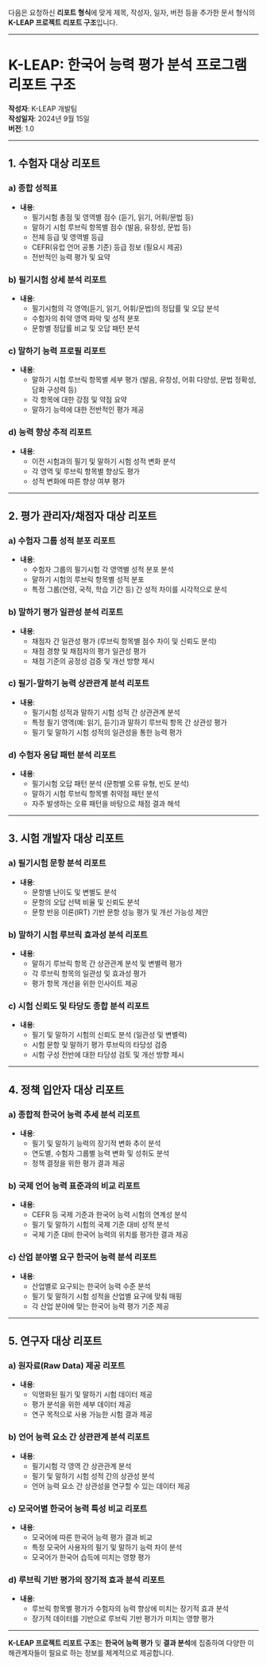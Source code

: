 다음은 요청하신 **리포트 형식**에 맞게 제목, 작성자, 일자, 버전 등을 추가한 문서 형식의 **K-LEAP 프로젝트 리포트 구조**입니다.

---

# K-LEAP: 한국어 능력 평가 분석 프로그램 리포트 구조

**작성자**: K-LEAP 개발팀  
**작성일자**: 2024년 9월 15일  
**버전**: 1.0

---

## 1. **수험자 대상 리포트**

### a) **종합 성적표**
- **내용**:
  - 필기시험 총점 및 영역별 점수 (듣기, 읽기, 어휘/문법 등)
  - 말하기 시험 루브릭 항목별 점수 (발음, 유창성, 문법 등)
  - 전체 등급 및 영역별 등급
  - CEFR(유럽 언어 공통 기준) 등급 정보 (필요시 제공)
  - 전반적인 능력 평가 및 요약

### b) **필기시험 상세 분석 리포트**
- **내용**:
  - 필기시험의 각 영역(듣기, 읽기, 어휘/문법)의 정답률 및 오답 분석
  - 수험자의 취약 영역 파악 및 성적 분포
  - 문항별 정답률 비교 및 오답 패턴 분석

### c) **말하기 능력 프로필 리포트**
- **내용**:
  - 말하기 시험 루브릭 항목별 세부 평가 (발음, 유창성, 어휘 다양성, 문법 정확성, 담화 구성력 등)
  - 각 항목에 대한 강점 및 약점 요약
  - 말하기 능력에 대한 전반적인 평가 제공

### d) **능력 향상 추적 리포트**
- **내용**:
  - 이전 시험과의 필기 및 말하기 시험 성적 변화 분석
  - 각 영역 및 루브릭 항목별 향상도 평가
  - 성적 변화에 따른 향상 여부 평가

---

## 2. **평가 관리자/채점자 대상 리포트**

### a) **수험자 그룹 성적 분포 리포트**
- **내용**:
  - 수험자 그룹의 필기시험 각 영역별 성적 분포 분석
  - 말하기 시험의 루브릭 항목별 성적 분포
  - 특정 그룹(연령, 국적, 학습 기간 등) 간 성적 차이를 시각적으로 분석

### b) **말하기 평가 일관성 분석 리포트**
- **내용**:
  - 채점자 간 일관성 평가 (루브릭 항목별 점수 차이 및 신뢰도 분석)
  - 채점 경향 및 채점자의 평가 일관성 평가
  - 채점 기준의 공정성 검증 및 개선 방향 제시

### c) **필기-말하기 능력 상관관계 분석 리포트**
- **내용**:
  - 필기시험 성적과 말하기 시험 성적 간 상관관계 분석
  - 특정 필기 영역(예: 읽기, 듣기)과 말하기 루브릭 항목 간 상관성 평가
  - 필기 및 말하기 시험 성적의 일관성을 통한 능력 평가

### d) **수험자 응답 패턴 분석 리포트**
- **내용**:
  - 필기시험 오답 패턴 분석 (문항별 오류 유형, 빈도 분석)
  - 말하기 시험 루브릭 항목별 취약점 패턴 분석
  - 자주 발생하는 오류 패턴을 바탕으로 채점 결과 해석

---

## 3. **시험 개발자 대상 리포트**

### a) **필기시험 문항 분석 리포트**
- **내용**:
  - 문항별 난이도 및 변별도 분석
  - 문항의 오답 선택 비율 및 신뢰도 분석
  - 문항 반응 이론(IRT) 기반 문항 성능 평가 및 개선 가능성 제안

### b) **말하기 시험 루브릭 효과성 분석 리포트**
- **내용**:
  - 말하기 루브릭 항목 간 상관관계 분석 및 변별력 평가
  - 각 루브릭 항목의 일관성 및 효과성 평가
  - 평가 항목 개선을 위한 인사이트 제공

### c) **시험 신뢰도 및 타당도 종합 분석 리포트**
- **내용**:
  - 필기 및 말하기 시험의 신뢰도 분석 (일관성 및 변별력)
  - 시험 문항 및 말하기 평가 루브릭의 타당성 검증
  - 시험 구성 전반에 대한 타당성 검토 및 개선 방향 제시

---

## 4. **정책 입안자 대상 리포트**

### a) **종합적 한국어 능력 추세 분석 리포트**
- **내용**:
  - 필기 및 말하기 능력의 장기적 변화 추이 분석
  - 연도별, 수험자 그룹별 능력 변화 및 성취도 분석
  - 정책 결정을 위한 평가 결과 제공

### b) **국제 언어 능력 표준과의 비교 리포트**
- **내용**:
  - CEFR 등 국제 기준과 한국어 능력 시험의 연계성 분석
  - 필기 및 말하기 시험의 국제 기준 대비 성적 분석
  - 국제 기준 대비 한국어 능력의 위치를 평가한 결과 제공

### c) **산업 분야별 요구 한국어 능력 분석 리포트**
- **내용**:
  - 산업별로 요구되는 한국어 능력 수준 분석
  - 필기 및 말하기 시험 성적을 산업별 요구에 맞춰 매핑
  - 각 산업 분야에 맞는 한국어 능력 평가 기준 제공

---

## 5. **연구자 대상 리포트**

### a) **원자료(Raw Data) 제공 리포트**
- **내용**:
  - 익명화된 필기 및 말하기 시험 데이터 제공
  - 평가 분석을 위한 세부 데이터 제공
  - 연구 목적으로 사용 가능한 시험 결과 제공

### b) **언어 능력 요소 간 상관관계 분석 리포트**
- **내용**:
  - 필기시험 각 영역 간 상관관계 분석
  - 필기 및 말하기 시험 성적 간의 상관성 분석
  - 언어 능력 요소 간 상관성을 연구할 수 있는 데이터 제공

### c) **모국어별 한국어 능력 특성 비교 리포트**
- **내용**:
  - 모국어에 따른 한국어 능력 평가 결과 비교
  - 특정 모국어 사용자의 필기 및 말하기 능력 차이 분석
  - 모국어가 한국어 습득에 미치는 영향 평가

### d) **루브릭 기반 평가의 장기적 효과 분석 리포트**
- **내용**:
  - 루브릭 항목별 평가가 수험자의 능력 향상에 미치는 장기적 효과 분석
  - 장기적 데이터를 기반으로 루브릭 기반 평가가 미치는 영향 평가

---

**K-LEAP 프로젝트 리포트 구조**는 **한국어 능력 평가** 및 **결과 분석**에 집중하여 다양한 이해관계자들이 필요로 하는 정보를 체계적으로 제공합니다.
